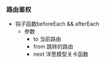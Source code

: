 ### 路由鉴权

- 钩子函数beforeEach && afterEach
  - 参数
    - to   当前路由
    - from  跳转的路由
    - next   洋葱模型关卡函数